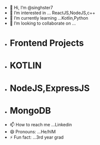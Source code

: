 - 👋 Hi, I’m @singhster7
- 👀 I’m interested in ... ReactJS,NodeJS,c++
- 🌱 I’m currently learning ...Kotlin,Python
- 💞️ I’m looking to collaborate on ...
- # Frontend Projects
- # KOTLIN
- # NodeJS,ExpressJS
- # MongoDB
- 📫 How to reach me ...Linkedin
- 😄 Pronouns: ...He/hIM
- ⚡ Fun fact: ...3rd year grad

<!---
singhster7/singhster7 is a ✨ special ✨ repository because its `README.md` (this file) appears on your GitHub profile.
You can click the Preview link to take a look at your changes.
--->
